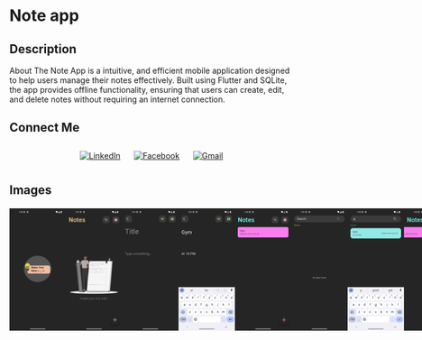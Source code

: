 # Note app

## Description
About
The Note App is a intuitive, and efficient mobile application designed to help users manage their notes effectively. Built using Flutter and SQLite, the app provides offline functionality, ensuring that users can create, edit, and delete notes without requiring an internet connection.
## Connect Me

<p align="center">
  <a href="https://www.linkedin.com/in/mohamed-abbas-5a55a7218/" target="_blank" style="display:inline-block; margin: 10px;">
    <img align="center" src="https://cdn.jsdelivr.net/npm/simple-icons@3.0.1/icons/linkedin.svg" alt="LinkedIn" height="40" />
  </a>
  <a href="https://www.facebook.com/profile.php?id=100076335909958" target="_blank" style="display:inline-block; margin: 10px;">
    <img align="center" src="https://cdn.jsdelivr.net/npm/simple-icons@3.0.1/icons/facebook.svg" alt="Facebook" height="40" />
  </a>
  <a href="mailto:mhmdabass330@gmail.com" target="_blank" style="display:inline-block; margin: 10px;">
  <img align="center" src="https://cdn.jsdelivr.net/npm/simple-icons@3.0.1/icons/gmail.svg" alt="Gmail" height="40" />
</a>

</p>

## Images
<div style= "display : flex ; justify-content: space-around ; margin : 20px 0px">
<img src = "assets/Images/Screenshot_1736337055.png/?alt=media&token=61ca9350-fed0-4cdc-a551-8279559091ce" width = "100px">
<img src = "assets/Images/Screenshot_1736337064.png/?alt=media&token=61ca9350-fed0-4cdc-a551-8279559091ce" width = "100px">
<img src = "assets/Images/Screenshot_1736337082.png/?alt=media&token=61ca9350-fed0-4cdc-a551-8279559091ce" width = "100px">
<img src = "assets/Images/Screenshot_1736337120.png/?alt=media&token=61ca9350-fed0-4cdc-a551-8279559091ce" width = "100px">
<img src = "assets/Images/Screenshot_1736337123.png/?alt=media&token=61ca9350-fed0-4cdc-a551-8279559091ce" width = "100px">
<img src = "assets/Images/Screenshot_1736337070.png/?alt=media&token=61ca9350-fed0-4cdc-a551-8279559091ce" width = "100px">
<img src = "assets/Images/Screenshot_1736337134.png/?alt=media&token=61ca9350-fed0-4cdc-a551-8279559091ce" width = "100px">
<img src = "assets/Images/Screenshot_1736337241.png/?alt=media&token=61ca9350-fed0-4cdc-a551-8279559091ce" width = "100px">
  
</div>



